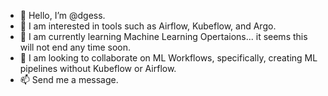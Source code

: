 - 👋 Hello, I’m @dgess.
- 👀 I am interested in tools such as Airflow, Kubeflow, and Argo.
- 🌱 I am currently learning Machine Learning Opertaions... it seems this will not end any time soon.
- 💞️ I am looking to collaborate on ML Workflows, specifically, creating ML pipelines without Kubeflow or Airflow.
- 📫 Send me a message.
